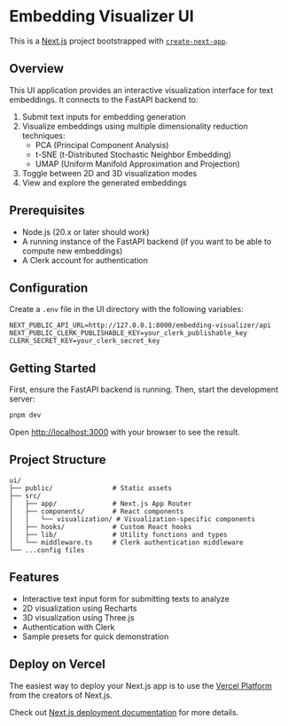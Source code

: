 # Embedding Visualizer UI

This is a [Next.js](https://nextjs.org) project bootstrapped with [`create-next-app`](https://nextjs.org/docs/app/api-reference/cli/create-next-app).

## Overview

This UI application provides an interactive visualization interface for text embeddings. It connects to the FastAPI backend to:

1. Submit text inputs for embedding generation
2. Visualize embeddings using multiple dimensionality reduction techniques:
   - PCA (Principal Component Analysis)
   - t-SNE (t-Distributed Stochastic Neighbor Embedding)
   - UMAP (Uniform Manifold Approximation and Projection)
3. Toggle between 2D and 3D visualization modes
4. View and explore the generated embeddings

## Prerequisites

- Node.js (20.x or later should work)
- A running instance of the FastAPI backend (if you want to be able to compute new embeddings)
- A Clerk account for authentication

## Configuration

Create a `.env` file in the UI directory with the following variables:

```env
NEXT_PUBLIC_API_URL=http://127.0.0.1:8000/embedding-visualizer/api
NEXT_PUBLIC_CLERK_PUBLISHABLE_KEY=your_clerk_publishable_key
CLERK_SECRET_KEY=your_clerk_secret_key
```

## Getting Started

First, ensure the FastAPI backend is running. Then, start the development server:

```bash
pnpm dev
```

Open [http://localhost:3000](http://localhost:3000) with your browser to see the result.

## Project Structure

```
ui/
├── public/               # Static assets
├── src/
│   ├── app/              # Next.js App Router
│   ├── components/       # React components
│   │   └── visualization/ # Visualization-specific components
│   ├── hooks/            # Custom React hooks
│   ├── lib/              # Utility functions and types
│   └── middleware.ts     # Clerk authentication middleware
└── ...config files
```

## Features

- Interactive text input form for submitting texts to analyze
- 2D visualization using Recharts
- 3D visualization using Three.js
- Authentication with Clerk
- Sample presets for quick demonstration

## Deploy on Vercel

The easiest way to deploy your Next.js app is to use the [Vercel Platform](https://vercel.com/new?utm_medium=default-template&filter=next.js&utm_source=create-next-app&utm_campaign=create-next-app-readme) from the creators of Next.js.

Check out [Next.js deployment documentation](https://nextjs.org/docs/app/building-your-application/deploying) for more details.
